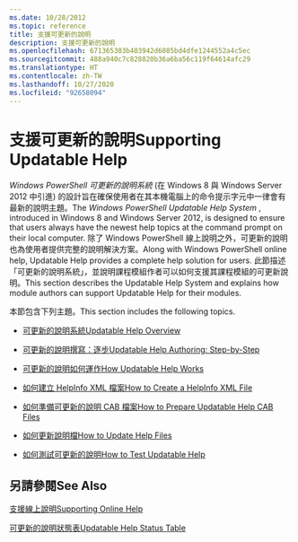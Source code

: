 ```yaml
---
ms.date: 10/28/2012
ms.topic: reference
title: 支援可更新的說明
description: 支援可更新的說明
ms.openlocfilehash: 671365303b403942d6085bd4dfe1244552a4c5ec
ms.sourcegitcommit: 488a940c7c828820b36a6ba56c119f64614afc29
ms.translationtype: HT
ms.contentlocale: zh-TW
ms.lasthandoff: 10/27/2020
ms.locfileid: "92658094"
---
```

# <a name="supporting-updatable-help"></a><span data-ttu-id="34ad8-103">支援可更新的說明</span><span class="sxs-lookup"><span data-stu-id="34ad8-103">Supporting Updatable Help</span></span>

<span data-ttu-id="34ad8-104">*Windows PowerShell 可更新的說明系統* (在 Windows 8 與 Windows Server 2012 中引進) 的設計旨在確保使用者在其本機電腦上的命令提示字元中一律會有最新的說明主題。</span><span class="sxs-lookup"><span data-stu-id="34ad8-104">The *Windows PowerShell Updatable Help System* , introduced in Windows 8 and Windows Server 2012, is designed to ensure that users always have the newest help topics at the command prompt on their local computer.</span></span> <span data-ttu-id="34ad8-105">除了 Windows PowerShell 線上說明之外，可更新的說明也為使用者提供完整的說明解決方案。</span><span class="sxs-lookup"><span data-stu-id="34ad8-105">Along with Windows PowerShell online help, Updatable Help provides a complete help solution for users.</span></span> <span data-ttu-id="34ad8-106">此節描述「可更新的說明系統」，並說明課程模組作者可以如何支援其課程模組的可更新說明。</span><span class="sxs-lookup"><span data-stu-id="34ad8-106">This section describes the Updatable Help System and explains how module authors can support Updatable Help for their modules.</span></span>

<span data-ttu-id="34ad8-107">本節包含下列主題。</span><span class="sxs-lookup"><span data-stu-id="34ad8-107">This section includes the following topics.</span></span>

- [<span data-ttu-id="34ad8-108">可更新的說明系統</span><span class="sxs-lookup"><span data-stu-id="34ad8-108">Updatable Help Overview</span></span>](./updatable-help-overview.md)

- [<span data-ttu-id="34ad8-109">可更新的說明撰寫：逐步</span><span class="sxs-lookup"><span data-stu-id="34ad8-109">Updatable Help Authoring: Step-by-Step</span></span>](./updatable-help-authoring-step-by-step.md)

- [<span data-ttu-id="34ad8-110">可更新的說明如何運作</span><span class="sxs-lookup"><span data-stu-id="34ad8-110">How Updatable Help Works</span></span>](./how-updatable-help-works.md)

- [<span data-ttu-id="34ad8-111">如何建立 HelpInfo XML 檔案</span><span class="sxs-lookup"><span data-stu-id="34ad8-111">How to Create a HelpInfo XML File</span></span>](./how-to-create-a-helpinfo-xml-file.md)

- [<span data-ttu-id="34ad8-112">如何準備可更新的說明 CAB 檔案</span><span class="sxs-lookup"><span data-stu-id="34ad8-112">How to Prepare Updatable Help CAB Files</span></span>](./how-to-prepare-updatable-help-cab-files.md)

- [<span data-ttu-id="34ad8-113">如何更新說明檔</span><span class="sxs-lookup"><span data-stu-id="34ad8-113">How to Update Help Files</span></span>](./how-to-update-help-files.md)

- [<span data-ttu-id="34ad8-114">如何測試可更新的說明</span><span class="sxs-lookup"><span data-stu-id="34ad8-114">How to Test Updatable Help</span></span>](./how-to-test-updatable-help.md)

## <a name="see-also"></a><span data-ttu-id="34ad8-115">另請參閱</span><span class="sxs-lookup"><span data-stu-id="34ad8-115">See Also</span></span>

[<span data-ttu-id="34ad8-116">支援線上說明</span><span class="sxs-lookup"><span data-stu-id="34ad8-116">Supporting Online Help</span></span>](./supporting-online-help.md)

[<span data-ttu-id="34ad8-117">可更新的說明狀態表</span><span class="sxs-lookup"><span data-stu-id="34ad8-117">Updatable Help Status Table</span></span>](/windows/deployment/deploy-whats-new)
